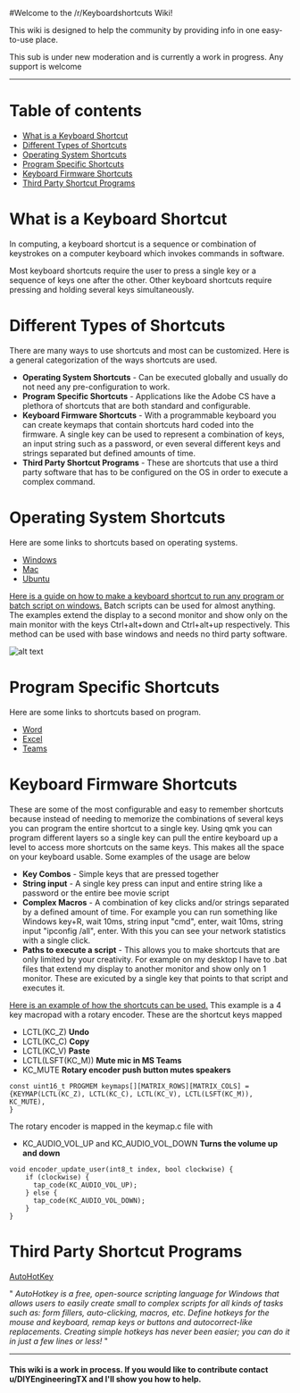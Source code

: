 #Welcome to the /r/Keyboardshortcuts Wiki!

This wiki is designed to help the community by providing info in one easy-to-use place. 

This sub is under new moderation and is currently a work in progress. Any support is welcome

----

Table of contents
=================

   * [What is a Keyboard Shortcut](#What-is-a-Keyboard-Shortcut)
   * [Different Types of Shortcuts](#Different-Types-of-Shortcuts)
   * [Operating System Shortcuts](#Operating-System-Shortcuts)
   * [Program Specific Shortcuts](#Program-Specific-Shortcuts)
   * [Keyboard Firmware Shortcuts](#Keyboard-Firmware-Shortcuts)
   * [Third Party Shortcut Programs](#Third-Party-Shortcut-Programs)

What is a Keyboard Shortcut 
============

In computing, a keyboard shortcut is a sequence or combination of keystrokes on a computer keyboard which invokes commands in software.

Most keyboard shortcuts require the user to press a single key or a sequence of keys one after the other. Other keyboard shortcuts require pressing and holding several keys simultaneously.

Different Types of Shortcuts 
============
There are many ways to use shortcuts and most can be customized. Here is a general categorization of the ways shortcuts are used. 

* **Operating System Shortcuts** - Can be executed globally and usually do not need any pre-configuration to work. 
* **Program Specific Shortcuts** - Applications like the Adobe CS have a plethora of shortcuts that are both standard and configurable.
* **Keyboard Firmware Shortcuts** - With a programmable keyboard you can create keymaps that contain shortcuts hard coded into the firmware. A single key can be used to represent a combination of keys, an input string such as a password, or even several different keys and strings separated but defined amounts of time.
* **Third Party Shortcut Programs** - These are shortcuts that use a third party software that has to be configured on the OS in order to execute a complex command. 


Operating System Shortcuts 
============
Here are some links to shortcuts based on operating systems.

* [Windows](https://support.microsoft.com/en-us/help/12445/windows-keyboard-shortcuts)
* [Mac](https://support.apple.com/en-us/HT201236)
* [Ubuntu](https://help.ubuntu.com/stable/ubuntu-help/shell-keyboard-shortcuts.html.en)

[Here is a guide on how to make a keyboard shortcut to run any program or batch script on windows.](https://github.com/DIYCharles/r-keyboardshortcuts/blob/master/Creating%20bat%20Shortcuts/README.md) Batch scripts can be used for almost anything. The examples extend the display to a second monitor and show only on the main monitor with the keys Ctrl+alt+down and Ctrl+alt+up respectively. This method can be used with base windows and needs no third party software. 

![alt text](%%img7%%)
  
Program Specific Shortcuts 
============
Here are some links to shortcuts based on program.

* [Word](https://support.microsoft.com/en-us/office/keyboard-shortcuts-in-word-95ef89dd-7142-4b50-afb2-f762f663ceb2)
* [Excel](https://support.microsoft.com/en-us/office/keyboard-shortcuts-in-excel-1798d9d5-842a-42b8-9c99-9b7213f0040f)
* [Teams](https://support.microsoft.com/en-us/office/keyboard-shortcuts-for-microsoft-teams-2e8e2a70-e8d8-4a19-949b-4c36dd5292d2)

Keyboard Firmware Shortcuts 
============
These are some of the most configurable and easy to remember shortcuts because instead of needing to memorize the combinations of several keys you can program the entire shortcut to a single key. Using qmk you can program different layers so a single key can pull the entire keyboard up a level to access more shortcuts on the same keys. This makes all the space on your keyboard usable. Some examples of the usage are below

* **Key Combos** - Simple keys that are pressed together
* **String input** - A single key press can input and entire string like a password or the entire bee movie script
*  **Complex Macros** - A combination of key clicks and/or strings separated by a defined amount of time. For example you can run something like Windows key+R, wait 10ms, string input "cmd", enter, wait 10ms, string input "ipconfig /all", enter. With this you can see your network statistics with a single click.
*  **Paths to execute a script** - This allows you to make shortcuts that are only limited by your creativity. For example on my desktop I have to .bat files that extend my display to another monitor and show only on 1 monitor. These are exicuted by a single key that points to that script and executes it. 

[Here is an example of how the shortcuts can be used.](https://github.com/DIYCharles/DIYKeyboards-/blob/master/README.md) This example is a 4 key macropad with a rotary encoder. These are the shortcut keys mapped

* LCTL(KC_Z) **Undo**
* LCTL(KC_C) **Copy**
* LCTL(KC_V) **Paste**
* LCTL(LSFT(KC_M)) **Mute mic in MS Teams**
* KC_MUTE **Rotary encoder push button mutes speakers**

```
const uint16_t PROGMEM keymaps[][MATRIX_ROWS][MATRIX_COLS] = {KEYMAP(LCTL(KC_Z), LCTL(KC_C), LCTL(KC_V), LCTL(LSFT(KC_M)), KC_MUTE),
} 
```

The rotary encoder is mapped in the keymap.c file with

* KC_AUDIO_VOL_UP and KC_AUDIO_VOL_DOWN **Turns the volume up and down**
  
```
void encoder_update_user(int8_t index, bool clockwise) {
    if (clockwise) {
      tap_code(KC_AUDIO_VOL_UP);
    } else {
      tap_code(KC_AUDIO_VOL_DOWN);
    }
}
```

Third Party Shortcut Programs 
============
[AutoHotKey](https://www.autohotkey.com/)


" *AutoHotkey is a free, open-source scripting language for Windows that allows users to easily create small to complex scripts for all kinds of tasks such as: form fillers, auto-clicking, macros, etc. Define hotkeys for the mouse and keyboard, remap keys or buttons and autocorrect-like replacements. Creating simple hotkeys has never been easier; you can do it in just a few lines or less!* "

----
#### This wiki is a work in process. If you would like to contribute contact u/DIYEngineeringTX and I'll show you how to help.